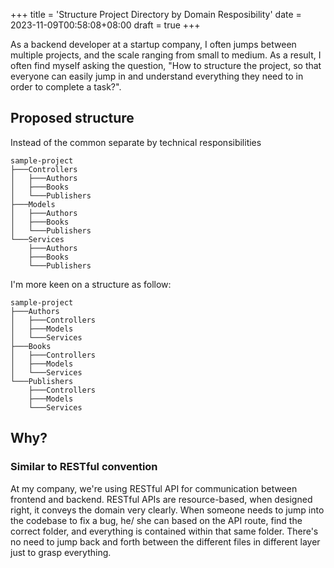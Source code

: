 +++
title = 'Structure Project Directory by Domain Resposibility'
date = 2023-11-09T00:58:08+08:00
draft = true
+++

As a backend developer at a startup company, I often jumps between multiple projects, and the scale ranging from small
to medium. As a result, I often find myself asking the question, "How to structure the project, so that everyone can
easily jump in and understand everything they need to in order to complete a task?".

## Proposed structure

Instead of the common separate by technical responsibilities

```
sample-project
├───Controllers
│   ├───Authors
│   ├───Books
│   └───Publishers
├───Models
│   ├───Authors
│   ├───Books
│   └───Publishers
└───Services
    ├───Authors
    ├───Books
    └───Publishers
```

I'm more keen on a structure as follow:

```
sample-project
├───Authors
│   ├───Controllers
│   ├───Models
│   └───Services
├───Books
│   ├───Controllers
│   ├───Models
│   └───Services
└───Publishers
    ├───Controllers
    ├───Models
    └───Services
```

## Why?

### Similar to RESTful convention

At my company, we're using RESTful API for communication between frontend and backend. RESTful APIs are resource-based,
when designed right, it conveys the domain very clearly. When someone needs to jump into the codebase to fix a bug, he/
she can based on the API route, find the correct folder, and everything is contained within that same folder. There's no
need to jump back and forth between the different files in different layer just to grasp everything.

